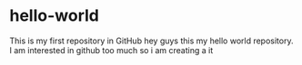 # hello-world
This is my first repository in GitHub
hey guys this my hello world repository. I am interested in github too much so i am creating a it
